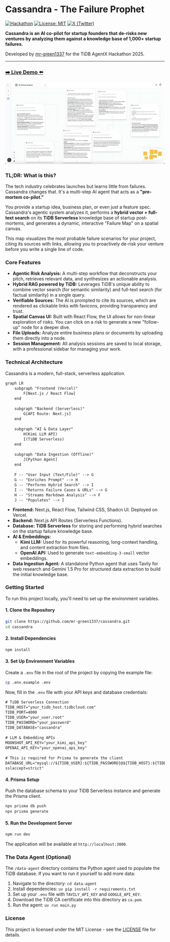 # Cassandra - The Failure Prophet

[![Hackathon](https://img.shields.io/badge/TiDB%20AgentX%20Hackathon-2025-blueviolet)](https://tidb-2025-hackathon.devpost.com/)
[![License: MIT](https://img.shields.io/badge/License-MIT-yellow.svg)](https://opensource.org/licenses/MIT)
[![X (Twitter)](https://img.shields.io/twitter/follow/mr_green1337?style=social)](https://x.com/IslamHachimi)

**Cassandra is an AI co-pilot for startup founders that de-risks new ventures by analyzing them against a knowledge base of 1,000+ startup failures.**

Developed by [mr-green1337](https://github.com/mr-green1337) for the TiDB AgentX Hackathon 2025.

---

### **[➡️ Live Demo ⬅️](https://use-cassandra.vercel.app)**

![Cassandra Screenshot](./assets/screenshot.png)

### TL;DR: What is this?

The tech industry celebrates launches but learns little from failures. Cassandra changes that. It's a multi-step AI agent that acts as a **"pre-mortem co-pilot."**

You provide a startup idea, business plan, or even just a feature spec. Cassandra's agentic system analyzes it, performs a **hybrid vector + full-text search** on its **TiDB Serverless** knowledge base of startup post-mortems, and generates a dynamic, interactive "Failure Map" on a spatial canvas.

This map visualizes the most probable failure scenarios for your project, citing its sources with links, allowing you to proactively de-risk your venture before you write a single line of code.

### Core Features

-   **Agentic Risk Analysis:** A multi-step workflow that deconstructs your pitch, retrieves relevant data, and synthesizes an actionable analysis.
-   **Hybrid RAG powered by TiDB:** Leverages TiDB's unique ability to combine vector search (for semantic similarity) and full-text search (for factual similarity) in a single query.
-   **Verifiable Sources:** The AI is prompted to cite its sources, which are rendered as clickable links with favicons, providing transparency and trust.
-   **Spatial Canvas UI:** Built with React Flow, the UI allows for non-linear exploration of risks. You can click on a risk to generate a new "follow-up" node for a deeper dive.
-   **File Uploads:** Analyze entire business plans or documents by uploading them directly into a node.
-   **Session Management:** All analysis sessions are saved to local storage, with a professional sidebar for managing your work.

### Technical Architecture

Cassandra is a modern, full-stack, serverless application.

```mermaid
graph LR
    subgraph "Frontend (Vercel)"
        F[Next.js / React Flow]
    end

    subgraph "Backend (Serverless)"
        G[API Route: Next.js]
    end
    
    subgraph "AI & Data Layer"
        H(Kimi LLM API)
        I(TiDB Serverless)
    end
    
    subgraph "Data Ingestion (Offline)"
        J[Python Agent]
    end

    F -- "User Input (Text/File)" --> G
    G -- "Enriches Prompt" --> H
    G -- "Performs Hybrid Search" --> I
    I -- "Returns Failure Cases & URLs" --> G
    H -- "Streams Markdown Analysis" --> F
    J -- "Populates" --> I
```

-   **Frontend:** Next.js, React Flow, Tailwind CSS, Shadcn UI. Deployed on Vercel.
-   **Backend:** Next.js API Routes (Serverless Functions).
-   **Database:** **TiDB Serverless** for storing and performing hybrid searches on the startup failure knowledge base.
-   **AI & Embeddings:**
    -   **Kimi LLM:** Used for its powerful reasoning, long-context handling, and content extraction from files.
    -   **OpenAI API:** Used to generate `text-embedding-3-small` vector embeddings.
-   **Data Ingestion Agent:** A standalone Python agent that uses Tavily for web research and Gemini 1.5 Pro for structured data extraction to build the initial knowledge base.

### Getting Started

To run this project locally, you'll need to set up the environment variables.

#### 1. Clone the Repository

```bash
git clone https://github.com/mr-green1337/cassandra.git
cd cassandra
```

#### 2. Install Dependencies

```bash
npm install
```

#### 3. Set Up Environment Variables

Create a `.env` file in the root of the project by copying the example file:

```bash
cp .env.example .env
```

Now, fill in the `.env` file with your API keys and database credentials:

```env
# TiDB Serverless Connection
TIDB_HOST="your_tidb_host.tidbcloud.com"
TIDB_PORT=4000
TIDB_USER="your_user.root"
TIDB_PASSWORD="your_password"
TIDB_DATABASE="cassandra"

# LLM & Embedding APIs
MOONSHOT_API_KEY="your_kimi_api_key"
OPENAI_API_KEY="your_openai_api_key"

# This is required for Prisma to generate the client
DATABASE_URL="mysql://${TIDB_USER}:${TIDB_PASSWORD}@${TIDB_HOST}:${TIDB_PORT}/${TIDB_DATABASE}?sslaccept=strict"
```

#### 4. Prisma Setup

Push the database schema to your TiDB Serverless instance and generate the Prisma client.

```bash
npx prisma db push
npx prisma generate
```

#### 5. Run the Development Server

```bash
npm run dev
```

The application will be available at `http://localhost:3000`.

### The Data Agent (Optional)

The `/data-agent` directory contains the Python agent used to populate the TiDB database. If you want to run it yourself to add more data:

1.  Navigate to the directory: `cd data-agent`
2.  Install dependencies: `uv pip install -r requirements.txt`
3.  Set up your `.env` file with `TAVILY_API_KEY` and `GOOGLE_API_KEY`.
4.  Download the TiDB CA certificate into this directory as `ca.pem`.
5.  Run the agent: `uv run main.py`

### License

This project is licensed under the MIT License - see the [LICENSE](LICENSE) file for details.